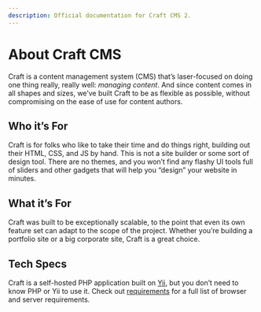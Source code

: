 ```yaml
---
description: Official documentation for Craft CMS 2.
---
```


# About Craft CMS

Craft is a content management system (CMS) that’s laser-focused on doing one thing really, really well: *managing content*. And since content comes in all shapes and sizes, we’ve built Craft to be as flexible as possible, without compromising on the ease of use for content authors.

## Who it’s For

Craft is for folks who like to take their time and do things right, building out their HTML, CSS, and JS by hand. This is not a site builder or some sort of design tool. There are no themes, and you won’t find any flashy UI tools full of sliders and other gadgets that will help you “design” your website in minutes.

## What it’s For

Craft was built to be exceptionally scalable, to the point that even its own feature set can adapt to the scope of the project. Whether you’re building a portfolio site or a big corporate site, Craft is a great choice.

## Tech Specs

Craft is a self-hosted PHP application built on [Yii](https://www.yiiframework.com/), but you don’t need to know PHP or Yii to use it. Check out [requirements](requirements.md) for a full list of browser and server requirements.
